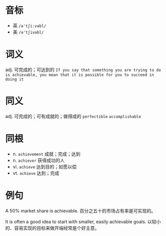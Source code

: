 # 音标

- 英 `/ə'tʃiːvəbl/`
- 美 `/ə'tʃivəbl/`

# 词义

adj. 可完成的；可达到的
`If you say that something you are trying to do is achievable, you mean that it is possible for you to succeed in doing it`

# 同义

adj. 可完成的；可有成就的；做得成的
`perfectible` `accomplishable`

# 同根

- n. `achievement` 成就；完成；达到
- n. `achiever` 获得成功的人
- vi. `achieve` 达到目的；如愿以偿
- vt. `achieve` 达到；完成

# 例句

A 50% market share is achievable.
百分之五十的市场占有率是可实现的。

It is often a good idea to start with smaller, easily achievable goals.
以较小的、容易实现的目标来做开端经常是个好主意。


